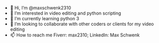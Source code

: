- 👋 Hi, I’m @maxschwenk2310
- 👀 I’m interested in video editing and python scripting
- 🌱 I’m currently learning python 3
- 💞️ I’m looking to collaborate with other coders or clients for my video editing
- 📫 How to reach me Fiverr: max2310; LinkedIn: Max Schwenk

<!---
maxschwenk2310/maxschwenk2310 is a ✨ special ✨ repository because its `README.md` (this file) appears on your GitHub profile.
You can click the Preview link to take a look at your changes.
--->
